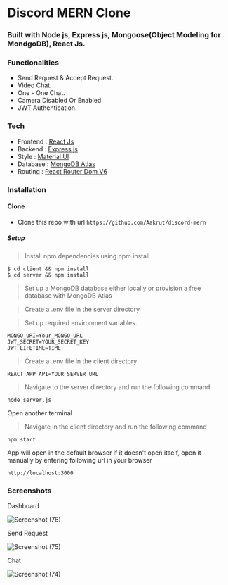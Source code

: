 # Discord MERN Clone

### Built with Node js, Express js, Mongoose(Object Modeling for MondgoDB), React Js.

### Functionalities

- Send Request & Accept Request.
- Video Chat.
- One - One Chat.
- Camera Disabled Or Enabled.
- JWT Authentication.


### Tech

- Frontend : [React Js](https://reactjs.org/)
- Backend :  [Express js](https://expressjs.com/)
- Style : [Material UI](https://mui.com/)
- Database : [MongoDB Atlas](https://www.mongodb.com/)
- Routing : [React Router Dom V6](https://reactrouter.com/)

### Installation

#### Clone

- Clone this repo with url `https://github.com/Aakrut/discord-mern`

##### Setup

> Install npm dependencies using npm install

```
$ cd client && npm install 
$ cd server && npm install 

```

> Set up a MongoDB database either locally or provision a free database with MongoDB Atlas

> Create a .env file in the server directory

> Set up required environment variables.

```
MONGO_URI=Your_MONGO_URL
JWT_SECRET=YOUR_SECRET_KEY
JWT_LIFETIME=TIME

```

> Create a .env file in the client directory

```
REACT_APP_API=YOUR_SERVER_URL

```
>Navigate to the server directory and run the following command

```
node server.js
```
Open another terminal

> Navigate in the client directory and run the following command

```
npm start
```
App will open in the default browser if it doesn't open itself, open it manually by entering following url in your browser

```
http://localhost:3000
```

### Screenshots

Dashboard

![Screenshot (76)](https://user-images.githubusercontent.com/67114280/177529237-4e4e6dc5-578d-4494-b85e-ad25d13fb719.png)

Send Request 

![Screenshot (75)](https://user-images.githubusercontent.com/67114280/177529362-3e917dd9-af48-48c7-9ebe-8230c39bf1b7.png)

Chat

![Screenshot (74)](https://user-images.githubusercontent.com/67114280/177529617-0ffed443-ee90-4865-a90f-d81efc7381fc.png)

